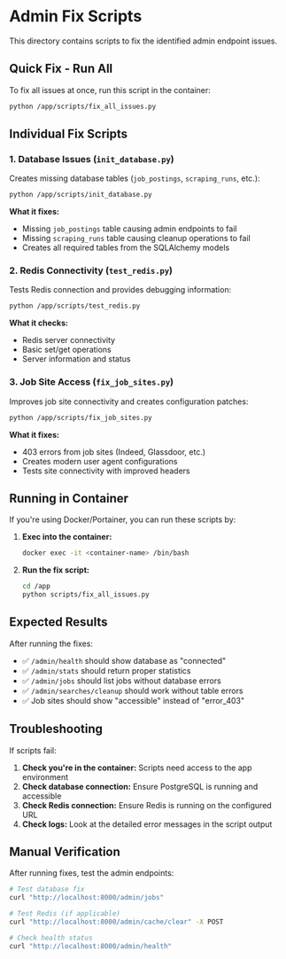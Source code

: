 # Admin Fix Scripts

This directory contains scripts to fix the identified admin endpoint issues.

## Quick Fix - Run All

To fix all issues at once, run this script in the container:

```bash
python /app/scripts/fix_all_issues.py
```

## Individual Fix Scripts

### 1. Database Issues (`init_database.py`)

Creates missing database tables (`job_postings`, `scraping_runs`, etc.):

```bash
python /app/scripts/init_database.py
```

**What it fixes:**
- Missing `job_postings` table causing admin endpoints to fail
- Missing `scraping_runs` table causing cleanup operations to fail
- Creates all required tables from the SQLAlchemy models

### 2. Redis Connectivity (`test_redis.py`)

Tests Redis connection and provides debugging information:

```bash
python /app/scripts/test_redis.py
```

**What it checks:**
- Redis server connectivity
- Basic set/get operations
- Server information and status

### 3. Job Site Access (`fix_job_sites.py`)

Improves job site connectivity and creates configuration patches:

```bash
python /app/scripts/fix_job_sites.py
```

**What it fixes:**
- 403 errors from job sites (Indeed, Glassdoor, etc.)
- Creates modern user agent configurations
- Tests site connectivity with improved headers

## Running in Container

If you're using Docker/Portainer, you can run these scripts by:

1. **Exec into the container:**
   ```bash
   docker exec -it <container-name> /bin/bash
   ```

2. **Run the fix script:**
   ```bash
   cd /app
   python scripts/fix_all_issues.py
   ```

## Expected Results

After running the fixes:

- ✅ `/admin/health` should show database as "connected"
- ✅ `/admin/stats` should return proper statistics
- ✅ `/admin/jobs` should list jobs without database errors
- ✅ `/admin/searches/cleanup` should work without table errors
- ✅ Job sites should show "accessible" instead of "error_403"

## Troubleshooting

If scripts fail:

1. **Check you're in the container:** Scripts need access to the app environment
2. **Check database connection:** Ensure PostgreSQL is running and accessible
3. **Check Redis connection:** Ensure Redis is running on the configured URL
4. **Check logs:** Look at the detailed error messages in the script output

## Manual Verification

After running fixes, test the admin endpoints:

```bash
# Test database fix
curl "http://localhost:8000/admin/jobs"

# Test Redis (if applicable)
curl "http://localhost:8000/admin/cache/clear" -X POST

# Check health status
curl "http://localhost:8000/admin/health"
```